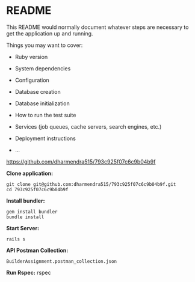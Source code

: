 # README

This README would normally document whatever steps are necessary to get the
application up and running.

Things you may want to cover:

* Ruby version

* System dependencies

* Configuration

* Database creation

* Database initialization

* How to run the test suite

* Services (job queues, cache servers, search engines, etc.)

* Deployment instructions

* ...


https://github.com/dharmendra515/793c925f07c6c9b04b9f


**Clone application:**

 `git clone git@github.com:dharmendra515/793c925f07c6c9b04b9f.git` \
 `cd 793c925f07c6c9b04b9f`

**Install bundler:**

`gem install bundler` \
`bundle install`


**Start Server:**

`rails s` 


**API Postman Collection:**

`BuilderAssignment.postman_collection.json` 

**Run Rspec:**
rspec

